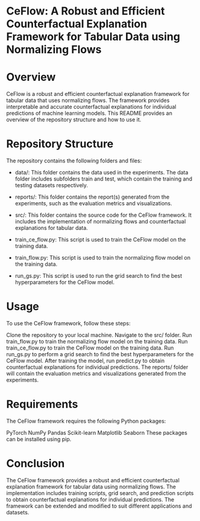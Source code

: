 CeFlow: A Robust and Efficient Counterfactual Explanation Framework for Tabular Data using Normalizing Flows
==============================

# Overview
CeFlow is a robust and efficient counterfactual explanation framework for tabular data that uses normalizing flows. The framework provides interpretable and accurate counterfactual explanations for individual predictions of machine learning models. This README provides an overview of the repository structure and how to use it.

# Repository Structure
The repository contains the following folders and files:

* data/: This folder contains the data used in the experiments. The data folder includes subfolders train and test, which contain the training and testing datasets respectively.

* reports/: This folder contains the report(s) generated from the experiments, such as the evaluation metrics and visualizations.

* src/: This folder contains the source code for the CeFlow framework. It includes the implementation of normalizing flows and counterfactual explanations for tabular data.

* train_ce_flow.py: This script is used to train the CeFlow model on the training data.

* train_flow.py: This script is used to train the normalizing flow model on the training data.

* run_gs.py: This script is used to run the grid search to find the best hyperparameters for the CeFlow model.

# Usage
To use the CeFlow framework, follow these steps:

Clone the repository to your local machine.
Navigate to the src/ folder.
Run train_flow.py to train the normalizing flow model on the training data.
Run train_ce_flow.py to train the CeFlow model on the training data.
Run run_gs.py to perform a grid search to find the best hyperparameters for the CeFlow model.
After training the model, run predict.py to obtain counterfactual explanations for individual predictions.
The reports/ folder will contain the evaluation metrics and visualizations generated from the experiments.

# Requirements
The CeFlow framework requires the following Python packages:

PyTorch
NumPy
Pandas
Scikit-learn
Matplotlib
Seaborn
These packages can be installed using pip.

# Conclusion
The CeFlow framework provides a robust and efficient counterfactual explanation framework for tabular data using normalizing flows. The implementation includes training scripts, grid search, and prediction scripts to obtain counterfactual explanations for individual predictions. The framework can be extended and modified to suit different applications and datasets.
